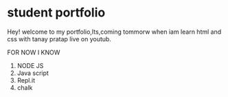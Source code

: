 # student portfolio

Hey! welcome to my portfolio,Its,coming tommorw when iam learn html and css with tanay pratap live on youtub.

FOR NOW I KNOW

1. NODE JS
1. Java script
1. Repl.it
1. chalk
